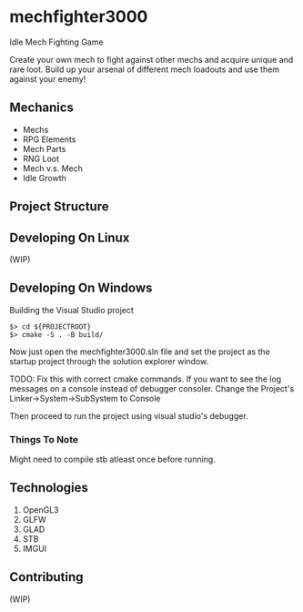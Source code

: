 # mechfighter3000
Idle Mech Fighting Game

Create your own mech to fight against other mechs and acquire unique and rare loot. Build up your arsenal of different mech loadouts and use them against your enemy!

## Mechanics

* Mechs
* RPG Elements
* Mech Parts
* RNG Loot
* Mech v.s. Mech
* Idle Growth

## Project Structure


## Developing On Linux
(WIP)

## Developing On Windows
Building the Visual Studio project
```
$> cd ${PROJECTROOT}
$> cmake -S . -B build/
```
Now just open the mechfighter3000.sln file and set the project as the startup project through
the solution explorer window.

TODO: Fix this with correct cmake commands.
If you want to see the log messages on a console instead of debugger consoler. Change the Project's Linker->System->SubSystem to Console

Then proceed to run the project using visual studio's debugger.

### Things To Note
Might need to compile stb atleast once before running.

## Technologies

1. OpenGL3
2. GLFW
3. GLAD
4. STB
5. IMGUI


## Contributing
(WIP)